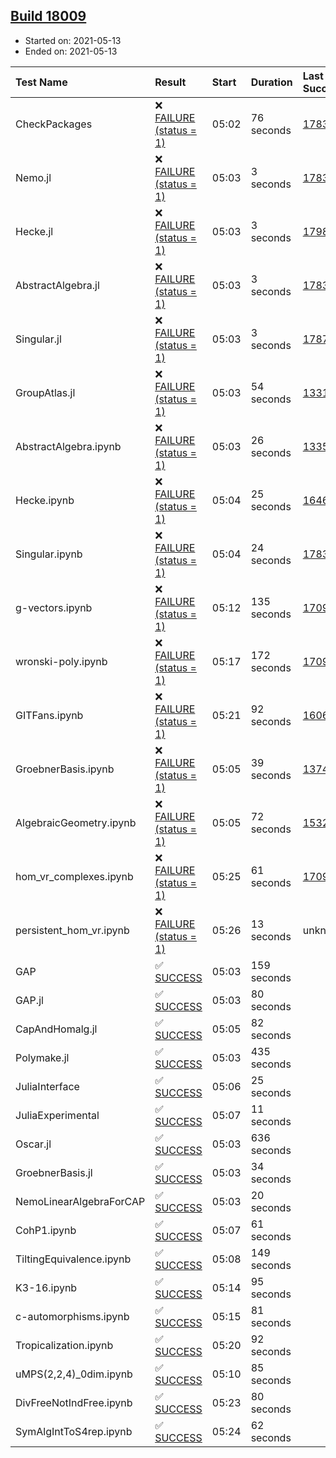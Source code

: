 ## [Build 18009](https://oscarci.mathematik.uni-kl.de/job/oscar/18009/)

* Started on: 2021-05-13
* Ended on: 2021-05-13

| Test Name    | Result | Start | Duration | Last Success | First Failure |
|:-------------|:-------|:------|:---------|:-------------|:--------------|
| CheckPackages | ❌ [FAILURE (status = 1)](https://oscarci.mathematik.uni-kl.de/job/oscar/18009/artifact/logs/build-18009/CheckPackages.log) | 05:02 | 76 seconds | [17832](https://oscarci.mathematik.uni-kl.de/job/oscar/17832/) | [17833](https://oscarci.mathematik.uni-kl.de/job/oscar/17833/) |
| Nemo.jl | ❌ [FAILURE (status = 1)](https://oscarci.mathematik.uni-kl.de/job/oscar/18009/artifact/logs/build-18009/Nemo.jl.log) | 05:03 | 3 seconds | [17835](https://oscarci.mathematik.uni-kl.de/job/oscar/17835/) | [17836](https://oscarci.mathematik.uni-kl.de/job/oscar/17836/) |
| Hecke.jl | ❌ [FAILURE (status = 1)](https://oscarci.mathematik.uni-kl.de/job/oscar/18009/artifact/logs/build-18009/Hecke.jl.log) | 05:03 | 3 seconds | [17987](https://oscarci.mathematik.uni-kl.de/job/oscar/17987/) | [17988](https://oscarci.mathematik.uni-kl.de/job/oscar/17988/) |
| AbstractAlgebra.jl | ❌ [FAILURE (status = 1)](https://oscarci.mathematik.uni-kl.de/job/oscar/18009/artifact/logs/build-18009/AbstractAlgebra.jl.log) | 05:03 | 3 seconds | [17831](https://oscarci.mathematik.uni-kl.de/job/oscar/17831/) | [17832](https://oscarci.mathematik.uni-kl.de/job/oscar/17832/) |
| Singular.jl | ❌ [FAILURE (status = 1)](https://oscarci.mathematik.uni-kl.de/job/oscar/18009/artifact/logs/build-18009/Singular.jl.log) | 05:03 | 3 seconds | [17871](https://oscarci.mathematik.uni-kl.de/job/oscar/17871/) | [17872](https://oscarci.mathematik.uni-kl.de/job/oscar/17872/) |
| GroupAtlas.jl | ❌ [FAILURE (status = 1)](https://oscarci.mathematik.uni-kl.de/job/oscar/18009/artifact/logs/build-18009/GroupAtlas.jl.log) | 05:03 | 54 seconds | [13311](https://oscarci.mathematik.uni-kl.de/job/oscar/13311/) | [13312](https://oscarci.mathematik.uni-kl.de/job/oscar/13312/) |
| AbstractAlgebra.ipynb | ❌ [FAILURE (status = 1)](https://oscarci.mathematik.uni-kl.de/job/oscar/18009/artifact/logs/build-18009/AbstractAlgebra.ipynb.log) | 05:03 | 26 seconds | [13355](https://oscarci.mathematik.uni-kl.de/job/oscar/13355/) | [13356](https://oscarci.mathematik.uni-kl.de/job/oscar/13356/) |
| Hecke.ipynb | ❌ [FAILURE (status = 1)](https://oscarci.mathematik.uni-kl.de/job/oscar/18009/artifact/logs/build-18009/Hecke.ipynb.log) | 05:04 | 25 seconds | [16463](https://oscarci.mathematik.uni-kl.de/job/oscar/16463/) | [16464](https://oscarci.mathematik.uni-kl.de/job/oscar/16464/) |
| Singular.ipynb | ❌ [FAILURE (status = 1)](https://oscarci.mathematik.uni-kl.de/job/oscar/18009/artifact/logs/build-18009/Singular.ipynb.log) | 05:04 | 24 seconds | [17835](https://oscarci.mathematik.uni-kl.de/job/oscar/17835/) | [17836](https://oscarci.mathematik.uni-kl.de/job/oscar/17836/) |
| g-vectors.ipynb | ❌ [FAILURE (status = 1)](https://oscarci.mathematik.uni-kl.de/job/oscar/18009/artifact/logs/build-18009/g-vectors.ipynb.log) | 05:12 | 135 seconds | [17099](https://oscarci.mathematik.uni-kl.de/job/oscar/17099/) | [17100](https://oscarci.mathematik.uni-kl.de/job/oscar/17100/) |
| wronski-poly.ipynb | ❌ [FAILURE (status = 1)](https://oscarci.mathematik.uni-kl.de/job/oscar/18009/artifact/logs/build-18009/wronski-poly.ipynb.log) | 05:17 | 172 seconds | [17098](https://oscarci.mathematik.uni-kl.de/job/oscar/17098/) | [17099](https://oscarci.mathematik.uni-kl.de/job/oscar/17099/) |
| GITFans.ipynb | ❌ [FAILURE (status = 1)](https://oscarci.mathematik.uni-kl.de/job/oscar/18009/artifact/logs/build-18009/GITFans.ipynb.log) | 05:21 | 92 seconds | [16068](https://oscarci.mathematik.uni-kl.de/job/oscar/16068/) | [16069](https://oscarci.mathematik.uni-kl.de/job/oscar/16069/) |
| GroebnerBasis.ipynb | ❌ [FAILURE (status = 1)](https://oscarci.mathematik.uni-kl.de/job/oscar/18009/artifact/logs/build-18009/GroebnerBasis.ipynb.log) | 05:05 | 39 seconds | [13748](https://oscarci.mathematik.uni-kl.de/job/oscar/13748/) | [13749](https://oscarci.mathematik.uni-kl.de/job/oscar/13749/) |
| AlgebraicGeometry.ipynb | ❌ [FAILURE (status = 1)](https://oscarci.mathematik.uni-kl.de/job/oscar/18009/artifact/logs/build-18009/AlgebraicGeometry.ipynb.log) | 05:05 | 72 seconds | [15322](https://oscarci.mathematik.uni-kl.de/job/oscar/15322/) | [15323](https://oscarci.mathematik.uni-kl.de/job/oscar/15323/) |
| hom_vr_complexes.ipynb | ❌ [FAILURE (status = 1)](https://oscarci.mathematik.uni-kl.de/job/oscar/18009/artifact/logs/build-18009/hom_vr_complexes.ipynb.log) | 05:25 | 61 seconds | [17099](https://oscarci.mathematik.uni-kl.de/job/oscar/17099/) | [17100](https://oscarci.mathematik.uni-kl.de/job/oscar/17100/) |
| persistent_hom_vr.ipynb | ❌ [FAILURE (status = 1)](https://oscarci.mathematik.uni-kl.de/job/oscar/18009/artifact/logs/build-18009/persistent_hom_vr.ipynb.log) | 05:26 | 13 seconds | unknown | unknown |
| GAP | ✅ [SUCCESS](https://oscarci.mathematik.uni-kl.de/job/oscar/18009/artifact/logs/build-18009/GAP.log) | 05:03 | 159 seconds |  |  |
| GAP.jl | ✅ [SUCCESS](https://oscarci.mathematik.uni-kl.de/job/oscar/18009/artifact/logs/build-18009/GAP.jl.log) | 05:03 | 80 seconds |  |  |
| CapAndHomalg.jl | ✅ [SUCCESS](https://oscarci.mathematik.uni-kl.de/job/oscar/18009/artifact/logs/build-18009/CapAndHomalg.jl.log) | 05:05 | 82 seconds |  |  |
| Polymake.jl | ✅ [SUCCESS](https://oscarci.mathematik.uni-kl.de/job/oscar/18009/artifact/logs/build-18009/Polymake.jl.log) | 05:03 | 435 seconds |  |  |
| JuliaInterface | ✅ [SUCCESS](https://oscarci.mathematik.uni-kl.de/job/oscar/18009/artifact/logs/build-18009/JuliaInterface.log) | 05:06 | 25 seconds |  |  |
| JuliaExperimental | ✅ [SUCCESS](https://oscarci.mathematik.uni-kl.de/job/oscar/18009/artifact/logs/build-18009/JuliaExperimental.log) | 05:07 | 11 seconds |  |  |
| Oscar.jl | ✅ [SUCCESS](https://oscarci.mathematik.uni-kl.de/job/oscar/18009/artifact/logs/build-18009/Oscar.jl.log) | 05:03 | 636 seconds |  |  |
| GroebnerBasis.jl | ✅ [SUCCESS](https://oscarci.mathematik.uni-kl.de/job/oscar/18009/artifact/logs/build-18009/GroebnerBasis.jl.log) | 05:03 | 34 seconds |  |  |
| NemoLinearAlgebraForCAP | ✅ [SUCCESS](https://oscarci.mathematik.uni-kl.de/job/oscar/18009/artifact/logs/build-18009/NemoLinearAlgebraForCAP.log) | 05:03 | 20 seconds |  |  |
| CohP1.ipynb | ✅ [SUCCESS](https://oscarci.mathematik.uni-kl.de/job/oscar/18009/artifact/logs/build-18009/CohP1.ipynb.log) | 05:07 | 61 seconds |  |  |
| TiltingEquivalence.ipynb | ✅ [SUCCESS](https://oscarci.mathematik.uni-kl.de/job/oscar/18009/artifact/logs/build-18009/TiltingEquivalence.ipynb.log) | 05:08 | 149 seconds |  |  |
| K3-16.ipynb | ✅ [SUCCESS](https://oscarci.mathematik.uni-kl.de/job/oscar/18009/artifact/logs/build-18009/K3-16.ipynb.log) | 05:14 | 95 seconds |  |  |
| c-automorphisms.ipynb | ✅ [SUCCESS](https://oscarci.mathematik.uni-kl.de/job/oscar/18009/artifact/logs/build-18009/c-automorphisms.ipynb.log) | 05:15 | 81 seconds |  |  |
| Tropicalization.ipynb | ✅ [SUCCESS](https://oscarci.mathematik.uni-kl.de/job/oscar/18009/artifact/logs/build-18009/Tropicalization.ipynb.log) | 05:20 | 92 seconds |  |  |
| uMPS(2,2,4)_0dim.ipynb | ✅ [SUCCESS](https://oscarci.mathematik.uni-kl.de/job/oscar/18009/artifact/logs/build-18009/uMPS-2-2-4-_0dim.ipynb.log) | 05:10 | 85 seconds |  |  |
| DivFreeNotIndFree.ipynb | ✅ [SUCCESS](https://oscarci.mathematik.uni-kl.de/job/oscar/18009/artifact/logs/build-18009/DivFreeNotIndFree.ipynb.log) | 05:23 | 80 seconds |  |  |
| SymAlgIntToS4rep.ipynb | ✅ [SUCCESS](https://oscarci.mathematik.uni-kl.de/job/oscar/18009/artifact/logs/build-18009/SymAlgIntToS4rep.ipynb.log) | 05:24 | 62 seconds |  |  |
